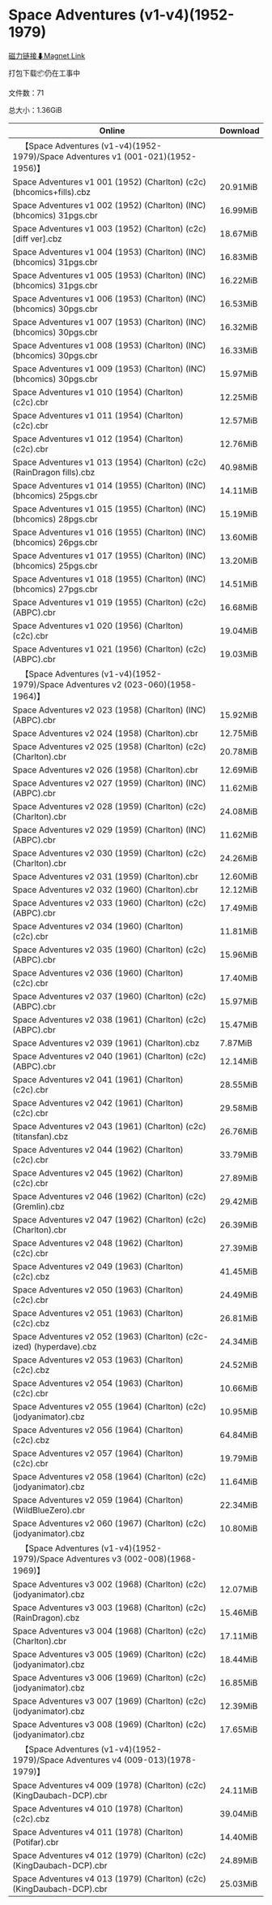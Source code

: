 # Space Adventures (v1-v4)(1952-1979)

[磁力链接⬇Magnet Link](magnet:?xt=urn:btih:cd1f695779d951bf74171fdb31b0730bfb9b31e7&dn=Space%20Adventures%20%28v1-v4%29%281952-1979%29)

打包下载📦仍在工事中

文件数：71

总大小：1.36GiB

Online | Download
--- | ---
&emsp;【Space Adventures (v1-v4)(1952-1979)/Space Adventures v1 (001-021)(1952-1956)】 | 
Space Adventures v1 001 (1952) (Charlton) (c2c) (bhcomics+fills).cbz | 20.91MiB
Space Adventures v1 002 (1952) (Charlton) (INC) (bhcomics) 31pgs.cbr | 16.99MiB
Space Adventures v1 003 (1952) (Charlton) (c2c) \[diff ver\].cbz | 18.67MiB
Space Adventures v1 004 (1953) (Charlton) (INC) (bhcomics) 31pgs.cbr | 16.83MiB
Space Adventures v1 005 (1953) (Charlton) (INC) (bhcomics) 31pgs.cbr | 16.22MiB
Space Adventures v1 006 (1953) (Charlton) (INC) (bhcomics) 30pgs.cbr | 16.53MiB
Space Adventures v1 007 (1953) (Charlton) (INC) (bhcomics) 30pgs.cbr | 16.32MiB
Space Adventures v1 008 (1953) (Charlton) (INC) (bhcomics) 30pgs.cbr | 16.33MiB
Space Adventures v1 009 (1953) (Charlton) (INC) (bhcomics) 30pgs.cbr | 15.97MiB
Space Adventures v1 010 (1954) (Charlton) (c2c).cbr | 12.25MiB
Space Adventures v1 011 (1954) (Charlton) (c2c).cbr | 12.57MiB
Space Adventures v1 012 (1954) (Charlton) (c2c).cbr | 12.76MiB
Space Adventures v1 013 (1954) (Charlton) (c2c) (RainDragon fills).cbz | 40.98MiB
Space Adventures v1 014 (1955) (Charlton) (INC) (bhcomics) 25pgs.cbr | 14.11MiB
Space Adventures v1 015 (1955) (Charlton) (INC) (bhcomics) 28pgs.cbr | 15.19MiB
Space Adventures v1 016 (1955) (Charlton) (INC) (bhcomics) 26pgs.cbr | 13.60MiB
Space Adventures v1 017 (1955) (Charlton) (INC) (bhcomics) 25pgs.cbr | 13.20MiB
Space Adventures v1 018 (1955) (Charlton) (INC) (bhcomics) 27pgs.cbr | 14.51MiB
Space Adventures v1 019 (1955) (Charlton) (c2c) (ABPC).cbr | 16.68MiB
Space Adventures v1 020 (1956) (Charlton) (c2c).cbr | 19.04MiB
Space Adventures v1 021 (1956) (Charlton) (c2c) (ABPC).cbr | 19.03MiB
&emsp;【Space Adventures (v1-v4)(1952-1979)/Space Adventures v2 (023-060)(1958-1964)】 | 
Space Adventures v2 023 (1958) (Charlton) (INC) (ABPC).cbr | 15.92MiB
Space Adventures v2 024 (1958) (Charlton).cbr | 12.75MiB
Space Adventures v2 025 (1958) (Charlton) (c2c) (Charlton).cbr | 20.78MiB
Space Adventures v2 026 (1958) (Charlton).cbr | 12.69MiB
Space Adventures v2 027 (1959) (Charlton) (INC) (ABPC).cbr | 11.62MiB
Space Adventures v2 028 (1959) (Charlton) (c2c) (Charlton).cbr | 24.08MiB
Space Adventures v2 029 (1959) (Charlton) (INC) (ABPC).cbr | 11.62MiB
Space Adventures v2 030 (1959) (Charlton) (c2c) (Charlton).cbr | 24.26MiB
Space Adventures v2 031 (1959) (Charlton).cbr | 12.60MiB
Space Adventures v2 032 (1960) (Charlton).cbr | 12.12MiB
Space Adventures v2 033 (1960) (Charlton) (c2c) (ABPC).cbr | 17.49MiB
Space Adventures v2 034 (1960) (Charlton) (c2c).cbr | 11.81MiB
Space Adventures v2 035 (1960) (Charlton) (c2c) (ABPC).cbr | 15.96MiB
Space Adventures v2 036 (1960) (Charlton) (c2c).cbr | 17.40MiB
Space Adventures v2 037 (1960) (Charlton) (c2c) (ABPC).cbr | 15.97MiB
Space Adventures v2 038 (1961) (Charlton) (c2c) (ABPC).cbr | 15.47MiB
Space Adventures v2 039 (1961) (Charlton).cbz | 7.87MiB
Space Adventures v2 040 (1961) (Charlton) (c2c) (ABPC).cbr | 12.14MiB
Space Adventures v2 041 (1961) (Charlton) (c2c).cbr | 28.55MiB
Space Adventures v2 042 (1961) (Charlton) (c2c).cbr | 29.58MiB
Space Adventures v2 043 (1961) (Charlton) (c2c) (titansfan).cbz | 26.76MiB
Space Adventures v2 044 (1962) (Charlton) (c2c).cbr | 33.79MiB
Space Adventures v2 045 (1962) (Charlton) (c2c).cbr | 27.89MiB
Space Adventures v2 046 (1962) (Charlton) (c2c) (Gremlin).cbz | 29.42MiB
Space Adventures v2 047 (1962) (Charlton) (c2c) (Charlton).cbr | 26.39MiB
Space Adventures v2 048 (1962) (Charlton) (c2c).cbr | 27.39MiB
Space Adventures v2 049 (1963) (Charlton) (c2c).cbz | 41.45MiB
Space Adventures v2 050 (1963) (Charlton) (c2c).cbr | 24.49MiB
Space Adventures v2 051 (1963) (Charlton) (c2c).cbz | 26.81MiB
Space Adventures v2 052 (1963) (Charlton) (c2c-ized) (hyperdave).cbz | 24.34MiB
Space Adventures v2 053 (1963) (Charlton) (c2c).cbz | 24.52MiB
Space Adventures v2 054 (1963) (Charlton) (c2c).cbr | 10.66MiB
Space Adventures v2 055 (1964) (Charlton) (c2c) (jodyanimator).cbz | 10.95MiB
Space Adventures v2 056 (1964) (Charlton) (c2c).cbz | 64.84MiB
Space Adventures v2 057 (1964) (Charlton) (c2c).cbr | 19.79MiB
Space Adventures v2 058 (1964) (Charlton) (c2c) (jodyanimator).cbz | 11.64MiB
Space Adventures v2 059 (1964) (Charlton) (WildBlueZero).cbr | 22.34MiB
Space Adventures v2 060 (1967) (Charlton) (c2c) (jodyanimator).cbz | 10.80MiB
&emsp;【Space Adventures (v1-v4)(1952-1979)/Space Adventures v3 (002-008)(1968-1969)】 | 
Space Adventures v3 002 (1968) (Charlton) (c2c) (jodyanimator).cbz | 12.07MiB
Space Adventures v3 003 (1968) (Charlton) (c2c) (RainDragon).cbz | 15.46MiB
Space Adventures v3 004 (1968) (Charlton) (c2c) (Charlton).cbr | 17.11MiB
Space Adventures v3 005 (1969) (Charlton) (c2c) (jodyanimator).cbz | 18.44MiB
Space Adventures v3 006 (1969) (Charlton) (c2c) (jodyanimator).cbz | 16.85MiB
Space Adventures v3 007 (1969) (Charlton) (c2c) (jodyanimator).cbz | 12.39MiB
Space Adventures v3 008 (1969) (Charlton) (c2c) (jodyanimator).cbz | 17.65MiB
&emsp;【Space Adventures (v1-v4)(1952-1979)/Space Adventures v4 (009-013)(1978-1979)】 | 
Space Adventures v4 009 (1978) (Charlton) (c2c) (KingDaubach-DCP).cbr | 24.11MiB
Space Adventures v4 010 (1978) (Charlton) (c2c).cbz | 39.04MiB
Space Adventures v4 011 (1978) (Charlton) (Potifar).cbr | 14.40MiB
Space Adventures v4 012 (1979) (Charlton) (c2c) (KingDaubach-DCP).cbr | 24.89MiB
Space Adventures v4 013 (1979) (Charlton) (c2c) (KingDaubach-DCP).cbr | 25.03MiB